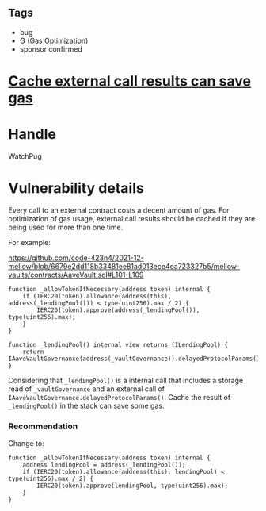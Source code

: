 ## Tags

- bug
- G (Gas Optimization)
- sponsor confirmed

# [Cache external call results can save gas](https://github.com/code-423n4/2021-12-mellow-findings/issues/89) 

# Handle

WatchPug


# Vulnerability details

Every call to an external contract costs a decent amount of gas. For optimization of gas usage, external call results should be cached if they are being used for more than one time.

For example:

https://github.com/code-423n4/2021-12-mellow/blob/6679e2dd118b33481ee81ad013ece4ea723327b5/mellow-vaults/contracts/AaveVault.sol#L101-L109

```solidity=101
function _allowTokenIfNecessary(address token) internal {
    if (IERC20(token).allowance(address(this), address(_lendingPool())) < type(uint256).max / 2) {
        IERC20(token).approve(address(_lendingPool()), type(uint256).max);
    }
}

function _lendingPool() internal view returns (ILendingPool) {
    return IAaveVaultGovernance(address(_vaultGovernance)).delayedProtocolParams().lendingPool;
}
```

Considering that `_lendingPool()` is a internal call that includes a storage read of `_vaultGovernance` and an external call of `IAaveVaultGovernance.delayedProtocolParams()`. Cache the result of `_lendingPool()` in the stack can save some gas.

### Recommendation

Change to:

```solidity
function _allowTokenIfNecessary(address token) internal {
    address lendingPool = address(_lendingPool());
    if (IERC20(token).allowance(address(this), lendingPool) < type(uint256).max / 2) {
        IERC20(token).approve(lendingPool, type(uint256).max);
    }
}
```

